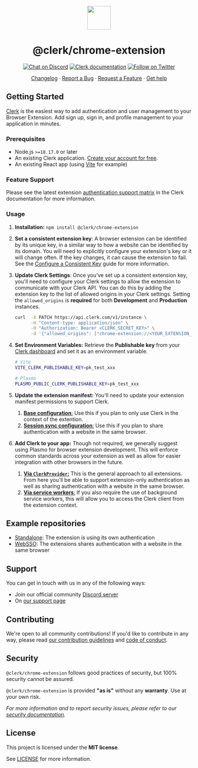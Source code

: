 <p align="center">
  <a href="https://clerk.com?utm_source=github&utm_medium=clerk_chrome_extension" target="_blank" rel="noopener noreferrer">
    <picture>
      <source media="(prefers-color-scheme: dark)" srcset="https://images.clerk.com/static/logo-dark-mode-400x400.png">
      <img src="https://images.clerk.com/static/logo-light-mode-400x400.png" height="64">
    </picture>
  </a>
  <br />
  <h1 align="center">@clerk/chrome-extension</h1>
</p>

<div align="center">

[![Chat on Discord](https://img.shields.io/discord/856971667393609759.svg?logo=discord)](https://clerk.com/discord)
[![Clerk documentation](https://img.shields.io/badge/documentation-clerk-green.svg)](https://clerk.com/docs?utm_source=github&utm_medium=clerk_chrome_extension)
[![Follow on Twitter](https://img.shields.io/twitter/follow/ClerkDev?style=social)](https://twitter.com/intent/follow?screen_name=ClerkDev)

[Changelog](https://github.com/clerk/javascript/blob/main/packages/chrome-extension/CHANGELOG.md)
·
[Report a Bug](https://github.com/clerk/javascript/issues/new?assignees=&labels=needs-triage&projects=&template=BUG_REPORT.yml)
·
[Request a Feature](https://feedback.clerk.com/roadmap)
·
[Get help](https://clerk.com/contact/support?utm_source=github&utm_medium=clerk_chrome_extension)

</div>

## Getting Started

[Clerk](https://clerk.com/?utm_source=github&utm_medium=clerk_chrome_extension) is the easiest way to add authentication and user management to your Browser Extension. Add sign up, sign in, and profile management to your application in minutes.

### Prerequisites

- Node.js `>=18.17.0` or later
- An existing Clerk application. [Create your account for free](https://dashboard.clerk.com/sign-up?utm_source=github&utm_medium=clerk_chrome_extension).
- An existing React app (using [Vite](https://crxjs.dev/vite-plugin/) for example)

### Feature Support

Please see the latest extension [authentication support matrix](https://clerk.com/docs/references/chrome-extension/overview?utm_source=github&utm_medium=clerk_chrome_extension) in the Clerk documentation for more information.

### Usage

1.  **Installation:** `npm install @clerk/chrome-extension`
2.  **Set a consistent extension key**: A browser extension can be identified by its unique key, in a similar way to how a website can be identified by its domain. You will need to explicitly configure your extension's key or it will change often. If the key changes, it can cause the extension to fail. See the [Configure a Consistent Key](https://clerk.com/docs/references/chrome-extension/configure-consistent-crx-id?utm_source=github&utm_medium=clerk_chrome_extension) guide for more information.
3.  **Update Clerk Settings**: Once you've set up a consistent extension key, you'll need to configure your Clerk settings to allow the extension to communicate with your Clerk API.
    You can do this by adding the extension key to the list of allowed origins in your Clerk settings. Setting the `allowed_origins` is **required** for both **Development** and **Production** instances.

    ```bash
    curl  -X PATCH https://api.clerk.com/v1/instance \
          -H "Content-type: application/json" \
          -H "Authorization: Bearer <CLERK_SECRET_KEY>" \
          -d '{"allowed_origins": ["chrome-extension://<YOUR_EXTENSION_KEY>"]}'
    ```

4.  **Set Environment Variables:** Retrieve the **Publishable key** from your [Clerk dashboard](https://dashboard.clerk.com/last-active?path=api-keys&utm_source=github&utm_medium=clerk_chrome_extension) and set it as an environment variable.

    ```sh
    # Vite
    VITE_CLERK_PUBLISHABLE_KEY=pk_test_xxx
    ```

    ```sh
    # Plasmo
    PLASMO_PUBLIC_CLERK_PUBLISHABLE_KEY=pk_test_xxx
    ```

5.  **Update the extension manifest:** You'll need to update your extension manifest permissions to support Clerk.
    1. [**Base configuration**:](/docs/manifest.md#base-configuration) Use this if you plan to only use Clerk in the context of the extention.
    2. [**Session sync configuration**:](/docs/manifest.md#sync-host-configuration) Use this if you plan to share authentication with a website in the same browser.
6.  **Add Clerk to your app:** Though not required, we generally suggest using Plasmo for browser extension development. This will enforce common standards across your extension as well as allow for easier integration with other browsers in the future.

    1. [**Via `ClerkProvider`:**](/docs/clerk-provider.md) This is the general approach to all extensions. From here you'll be able to support extension-only authentication as well as sharing authentication with a website in the same browser.
    2. [**Via service workers**:](/docs/service-workers.md) If you also require the use of background service workers, this will allow you to access the Clerk client from the extension context.

## Example repositories

- [Standalone](https://github.com/clerk/clerk-chrome-extension-starter/tree/main): The extension is using its own authentication
- [WebSSO](https://github.com/clerk/clerk-chrome-extension-starter/tree/webapp_sso): The extensions shares authentication with a website in the same browser

## Support

You can get in touch with us in any of the following ways:

- Join our official community [Discord server](https://clerk.com/discord)
- On [our support page](https://clerk.com/contact/support?utm_source=github&utm_medium=clerk_chrome_extension)

## Contributing

We're open to all community contributions! If you'd like to contribute in any way, please read [our contribution guidelines](https://github.com/clerk/javascript/blob/main/docs/CONTRIBUTING.md) and [code of conduct](https://github.com/clerk/javascript/blob/main/docs/CODE_OF_CONDUCT.md).

## Security

`@clerk/chrome-extension` follows good practices of security, but 100% security cannot be assured.

`@clerk/chrome-extension` is provided **"as is"** without any **warranty**. Use at your own risk.

_For more information and to report security issues, please refer to our [security documentation](https://github.com/clerk/javascript/blob/main/docs/SECURITY.md)._

## License

This project is licensed under the **MIT license**.

See [LICENSE](https://github.com/clerk/javascript/blob/main/packages/chrome-extension/LICENSE) for more information.
